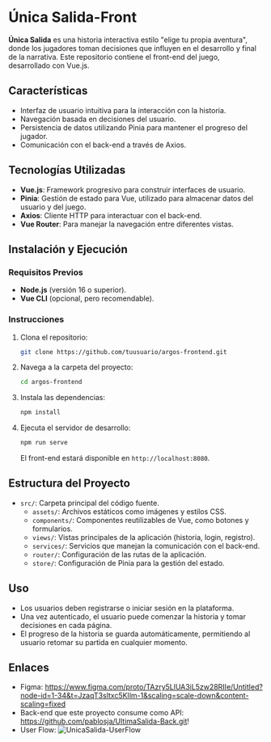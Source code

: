 # Única Salida-Front

**Única Salida** es una historia interactiva estilo "elige tu propia aventura", donde los jugadores toman decisiones que influyen en el desarrollo y final de la narrativa. Este repositorio contiene el front-end del juego, desarrollado con Vue.js.

## Características

- Interfaz de usuario intuitiva para la interacción con la historia.
- Navegación basada en decisiones del usuario.
- Persistencia de datos utilizando Pinia para mantener el progreso del jugador.
- Comunicación con el back-end a través de Axios.

## Tecnologías Utilizadas

- **Vue.js**: Framework progresivo para construir interfaces de usuario.
- **Pinia**: Gestión de estado para Vue, utilizado para almacenar datos del usuario y del juego.
- **Axios**: Cliente HTTP para interactuar con el back-end.
- **Vue Router**: Para manejar la navegación entre diferentes vistas.

## Instalación y Ejecución

### Requisitos Previos

- **Node.js** (versión 16 o superior).
- **Vue CLI** (opcional, pero recomendable).

### Instrucciones

1. Clona el repositorio:
    ```bash
    git clone https://github.com/tuusuario/argos-frontend.git
    ```
2. Navega a la carpeta del proyecto:
    ```bash
    cd argos-frontend
    ```
3. Instala las dependencias:
    ```bash
    npm install
    ```
4. Ejecuta el servidor de desarrollo:
    ```bash
    npm run serve
    ```
   El front-end estará disponible en `http://localhost:8080`.

## Estructura del Proyecto

- `src/`: Carpeta principal del código fuente.
  - `assets/`: Archivos estáticos como imágenes y estilos CSS.
  - `components/`: Componentes reutilizables de Vue, como botones y formularios.
  - `views/`: Vistas principales de la aplicación (historia, login, registro).
  - `services/`: Servicios que manejan la comunicación con el back-end.
  - `router/`: Configuración de las rutas de la aplicación.
  - `store/`: Configuración de Pinia para la gestión del estado.

## Uso

- Los usuarios deben registrarse o iniciar sesión en la plataforma.
- Una vez autenticado, el usuario puede comenzar la historia y tomar decisiones en cada página.
- El progreso de la historia se guarda automáticamente, permitiendo al usuario retomar su partida en cualquier momento.

## Enlaces

- Figma: https://www.figma.com/proto/TAzry5LlUA3iL5zw28RIIe/Untitled?node-id=1-34&t=JzaqT3sltxc5KIlm-1&scaling=scale-down&content-scaling=fixed
- Back-end que este proyecto consume como API: https://github.com/pablosja/UltimaSalida-Back.git!
- User Flow: ![UnicaSalida-UserFlow](https://github.com/user-attachments/assets/3d68f88a-075a-4339-99f2-c60776ab8210)


